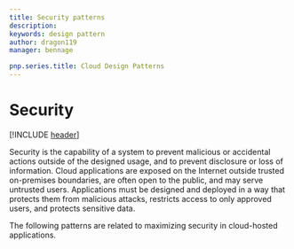 ```yaml
---
title: Security patterns
description: 
keywords: design pattern
author: dragon119
manager: bennage

pnp.series.title: Cloud Design Patterns
---
```


# Security

[!INCLUDE [header](../_includes/header.md)]

Security is the capability of a system to prevent malicious or accidental actions outside of the designed usage, and to prevent disclosure or loss of information. Cloud applications are exposed on the Internet outside trusted on-premises boundaries, are often open to the public, and may serve untrusted users. Applications must be designed and deployed in a way that protects them from malicious attacks, restricts access to only approved users, and protects sensitive data.

The following patterns are related to maximizing security in cloud-hosted applications.